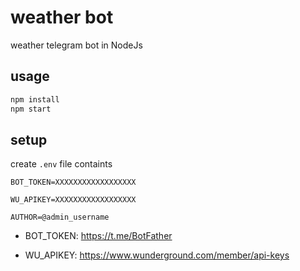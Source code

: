 # weather bot

weather telegram bot  in NodeJs

## usage

```bash
npm install
npm start
```


## setup

create ```.env``` file containts

```
BOT_TOKEN=XXXXXXXXXXXXXXXXXX

WU_APIKEY=XXXXXXXXXXXXXXXXXX

AUTHOR=@admin_username

```


- BOT_TOKEN: https://t.me/BotFather

- WU_APIKEY: https://www.wunderground.com/member/api-keys